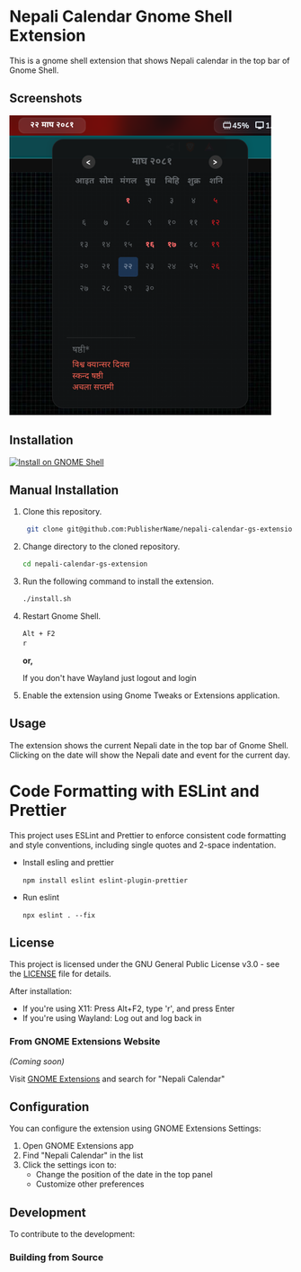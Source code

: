 # Nepali Calendar Gnome Shell Extension
This is a gnome shell extension that shows Nepali calendar in the top bar of Gnome Shell. 

## Screenshots
![Screenshot](assets/nepali-calendar.png)

## Installation

 [![Install on GNOME Shell](https://pbs.twimg.com/media/D6s8OS2U8AAaLNQ.png)](https://extensions.gnome.org/extension/7490/nepali-calendar/)



## Manual Installation
1. Clone this repository.
   ```bash
    git clone git@github.com:PublisherName/nepali-calendar-gs-extension.git
    ```

2. Change directory to the cloned repository.
    ```bash
    cd nepali-calendar-gs-extension
    ```
3. Run the following command to install the extension.
    ```bash
    ./install.sh
    ```
4. Restart Gnome Shell.
    ```bash
    Alt + F2
    r
    ```
    __or,__

    If you don't have Wayland just logout and login
5. Enable the extension using Gnome Tweaks or Extensions application.

## Usage
The extension shows the current Nepali date in the top bar of Gnome Shell. Clicking on the date will show the Nepali date and event for the current day.

# Code Formatting with ESLint and Prettier

This project uses ESLint and Prettier to enforce consistent code formatting and style conventions, including single quotes and 2-space indentation.

- Install esling and prettier

    ```npm install eslint eslint-plugin-prettier```

- Run eslint

    ```npx eslint . --fix```


## License
This project is licensed under the GNU General Public License v3.0 - see the [LICENSE](LICENSE) file for details.

After installation:
- If you're using X11: Press Alt+F2, type 'r', and press Enter
- If you're using Wayland: Log out and log back in

### From GNOME Extensions Website
*(Coming soon)*

Visit [GNOME Extensions](https://extensions.gnome.org) and search for "Nepali Calendar"

## Configuration

You can configure the extension using GNOME Extensions Settings:
1. Open GNOME Extensions app
2. Find "Nepali Calendar" in the list
3. Click the settings icon to:
   - Change the position of the date in the top panel
   - Customize other preferences

## Development

To contribute to the development:

### Building from Source
